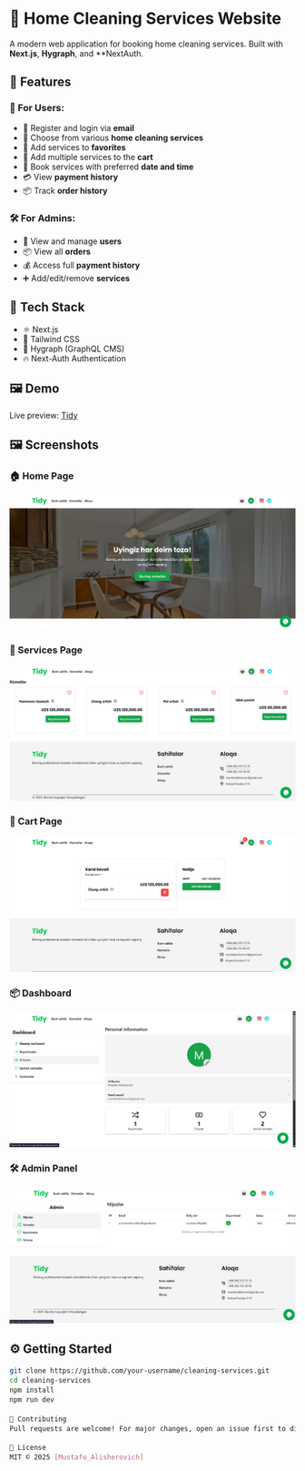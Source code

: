 # 🧼 Home Cleaning Services Website

A modern web application for booking home cleaning services. Built with **Next.js**, **Hygraph**, and **NextAuth.

## 🌟 Features

### 👤 For Users:
- 🔐 Register and login via **email**
- 🧹 Choose from various **home cleaning services**
- 💖 Add services to **favorites**
- 🛒 Add multiple services to the **cart**
- 📅 Book services with preferred **date and time**
- 💳 View **payment history**
- 📦 Track **order history**

### 🛠️ For Admins:
- 👥 View and manage **users**
- 📦 View all **orders**
- 💰 Access full **payment history**
- ➕ Add/edit/remove **services**

## 🚀 Tech Stack

- ⚛️ Next.js
- 💅 Tailwind CSS
- 💬 Hygraph (GraphQL CMS)
- 🔥 Next-Auth Authentication

## 🖼️ Demo

Live preview: [Tidy](https://tidy-ten.vercel.app/)

## 🖼️ Screenshots

### 🏠 Home Page
![Home](client/public/preview/img1.png)

### 🧹 Services Page
![Services](client/public/preview/img4.png)

### 🛒 Cart Page
![Cart](client/public/preview/img5.png)

### 📦 Dashboard
![Orders](client/public/preview/img6.png)

### 🛠️ Admin Panel
![Admin](client/public/preview/img7.png)


## ⚙️ Getting Started

```bash
git clone https://github.com/your-username/cleaning-services.git
cd cleaning-services
npm install
npm run dev

🤝 Contributing
Pull requests are welcome! For major changes, open an issue first to discuss what you’d like to change.

📄 License
MIT © 2025 [Mustafo_Alisherovich]
